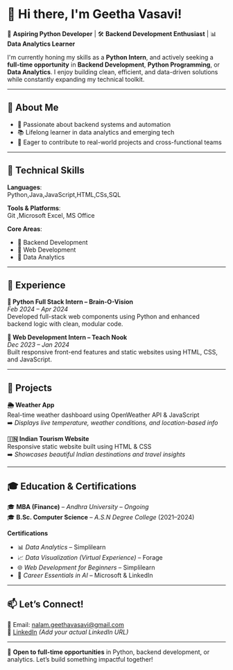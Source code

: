 # 👋 Hi there, I'm Geetha Vasavi!

🚀 **Aspiring Python Developer** | 🛠️ **Backend Development Enthusiast** | 📊 **Data Analytics Learner**

I'm currently honing my skills as a **Python Intern**, and actively seeking a **full-time opportunity** in **Backend Development**, **Python Programming**, or **Data Analytics**. I enjoy building clean, efficient, and data-driven solutions while constantly expanding my technical toolkit.

---

## 🧠 About Me

- 🎯 Passionate about backend systems and automation
- 📚 Lifelong learner in data analytics and emerging tech
- 🤝 Eager to contribute to real-world projects and cross-functional teams

---

## 🔧 Technical Skills

**Languages**:  
Python,Java,JavaScript,HTML,CSs,SQL

**Tools & Platforms**:  
Git ,Microsoft Excel, MS Office  

**Core Areas**:  
- 🔹 Backend Development  
- 🔹 Web Development  
- 🔹 Data Analytics

---

## 💼 Experience

**🔹 Python Full Stack Intern – Brain-O-Vision**  
*Feb 2024 – Apr 2024*  
Developed full-stack web components using Python and enhanced backend logic with clean, modular code.

**🔹 Web Development Intern – Teach Nook**  
*Dec 2023 – Jan 2024*  
Built responsive front-end features and static websites using HTML, CSS, and JavaScript.

---

## 🌟 Projects

**🌦️ Weather App**  
Real-time weather dashboard using OpenWeather API & JavaScript  
➡️ *Displays live temperature, weather conditions, and location-based info*

**🇮🇳 Indian Tourism Website**  
Responsive static website built using HTML & CSS  
➡️ *Showcases beautiful Indian destinations and travel insights*

---

## 🎓 Education & Certifications

🎓 **MBA (Finance)** – *Andhra University* – *Ongoing*  
🎓 **B.Sc. Computer Science** – *A.S.N Degree College* (2021–2024)

**Certifications**  
- 📊 *Data Analytics* – Simplilearn  
- 📈 *Data Visualization (Virtual Experience)* – Forage  
- 🌐 *Web Development for Beginners* – Simplilearn  
- 🤖 *Career Essentials in AI* – Microsoft & LinkedIn  

---

## 📫 Let’s Connect!

📧 Email: [nalam.geethavasavi@gmail.com](mailto:nalam.geethavasavi@gmail.com)  
🔗 [LinkedIn](https://www.linkedin.com/in/your-link-here) *(Add your actual LinkedIn URL)*

---

🌟 **Open to full-time opportunities** in Python, backend development, or analytics. Let’s build something impactful together!



